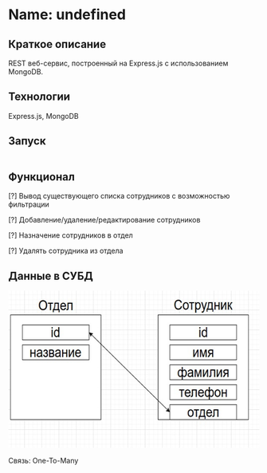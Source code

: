 # Name: undefined

## Краткое описание
REST веб-сервис, построенный на Express.js с использованием MongoDB.

## Технологии
Express.js, MongoDB

## Запуск
```
```

## Функционал
[?] Вывод существующего списка сотрудников с возможностью фильтрации

[?] Добавление/удаление/редактирование сотрудников

[?] Назначение сотрудников в отдел

[?] Удалять сотрудника из отдела

## Данные в СУБД
<img src=".github/data_modelling.png" height="315" width="583" alt="data modelling">

Связь: One-To-Many